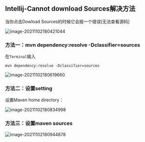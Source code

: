 

## Intellij-Cannot download Sources解决方法



当你点击Dowload Sources的时候它会报一个错误[无法查看源码]



![image-20211102180421044](https://gitee.com/VincentBlog/image/raw/master/image/20211102180428.png)



### 方法一：mvn dependency:resolve -Dclassifier=sources

在`Terminal`输入

```
mvn dependency:resolve -Dclassifier=sources
```





![image-20211102180619660](https://gitee.com/VincentBlog/image/raw/master/image/20211102180619.png)



### 方法二：设置setting

设置Maven home directory：

![image-20211102180834998](https://gitee.com/VincentBlog/image/raw/master/image/20211102180835.png)

### 方法三：设置maven sources

![image-20211102180944878](https://gitee.com/VincentBlog/image/raw/master/image/20211102180944.png)